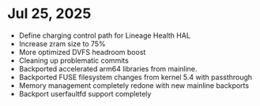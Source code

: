 # Jul 25, 2025
- Define charging control path for Lineage Health HAL
- Increase zram size to 75%
- More optimized DVFS headroom boost
- Cleaning up problematic commits
- Backported accelerated arm64 libraries from mainline.
- Backported FUSE filesystem changes from kernel 5.4 with passthrough
- Memory management completely redone with new mainline backports
- Backport userfaultfd support completely
